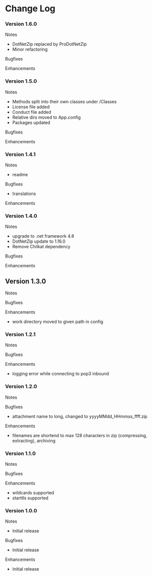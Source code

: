 # Change Log

### Version 1.6.0

Notes
* DotNetZip replaced by ProDotNetZip
* Minor refactoring

Bugfixes

Enhancements

### Version 1.5.0

Notes
* Methods split into their own classes under /Classes
* License file added
* Conduct file added
* Relative dirs moved to App.config
* Packages updated

Bugfixes

Enhancements

### Version 1.4.1

Notes
* readme

Bugfixes
* translations

Enhancements

### Version 1.4.0

Notes
* upgrade to .net framework 4.8
* DotNetZip update to 1.16.0
* Remove Chilkat dependency

Bugfixes

Enhancements

## Version 1.3.0

Notes

Bugfixes

Enhancements
* work directory moved to given path in config

### Version 1.2.1

Notes

Bugfixes

Enhancements
* logging error while connecting to pop3 inbound

### Version 1.2.0

Notes

Bugfixes
* attachment name to long, changed to yyyyMMdd_HHmmss_ffff.zip

Enhancements
* filenames are shortend to max 128 characters in zip (compressing, extracting), archiving

### Version 1.1.0

Notes

Bugfixes

Enhancements
* wildcards supported
* starttls supported

### Version 1.0.0

Notes
* Initial release

Bugfixes
* Initial release 

Enhancements
* Initial release
